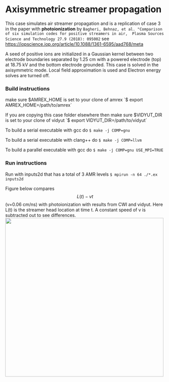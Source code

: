 # Axisymmetric streamer propagation

This case simulates air streamer propagation and is a 
replication of case 3 in the paper with **photoionization** by
`Bagheri, Behnaz, et al. "Comparison of six simulation codes for positive streamers in air, 
Plasma Sources Science and Technology 27.9 (2018): 095002` 
see https://iopscience.iop.org/article/10.1088/1361-6595/aad768/meta

A seed of positive ions are initialized in a Gaussian kernel between 
two electrode boundaries separated by 1.25 cm with a powered electrode (top) 
at 18.75 kV and the bottom electrode grounded. 
This case is solved in the axisymmetric mode.
Local field approximation is used and Electron energy solves are turned off.

### Build instructions

make sure $AMREX_HOME is set to your clone of amrex
`$ export AMREX_HOME=/path/to/amrex`

If you are copying this case folder elsewhere then
make sure $VIDYUT_DIR is set to your clone of vidyut
`$ export VIDYUT_DIR=/path/to/vidyut`

To build a serial executable with gcc do
`$ make -j COMP=gnu`

To build a serial executable with clang++ do
`$ make -j COMP=llvm`

To build a parallel executable with gcc do
`$ make -j COMP=gnu USE_MPI=TRUE`

### Run instructions

Run with inputs2d that has a total of 3 AMR levels
`$ mpirun -n 64 ./*.ex inputs2d`

Figure below compares $$L(t)-vt$$ (v=0.06 cm/ns) with photoionization with results from 
CWI and vidyut. Here L(t) is the streamer head location at time t. A constant speed of v
is subtracted out to see differences.
<img src="https://github.com/user-attachments/assets/c4a6e80f-f291-4a69-a5b6-2456bd98e5f2" width=500>



